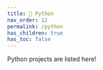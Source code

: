```yaml
---
title: 🐍 Python
nav_order: 12
permalink: /python
has_children: true
has_toc: false
---
```


Python projects are listed here!